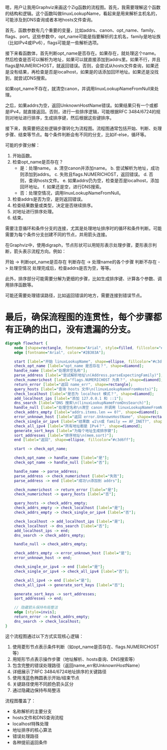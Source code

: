 嗯，用户让我用Graphviz来画这个Zig函数的流程图。首先，我需要理解这个函数的结构和逻辑。这个函数叫做linuxLookupName，看起来是用来解析主机名的，可能涉及到DNS查询或者本地hosts文件查询。

首先，函数参数有几个重要的变量，比如addrs、canon、opt_name、family、flags、port。这些参数中，opt_name可能是指要解析的主机名，family是地址族（比如IPv4或IPv6），flags可能是一些解析选项。

接下来看函数体，首先判断opt_name是否存在。如果存在，就处理这个name。然后检查是否可以解析为地址，如果可以就直接添加到addrs里。如果不行，并且flags是NUMERICHOST，就返回错误。否则，会尝试从hosts文件查询，如果还是没有结果，再检查是否是localhost，如果是的话添加回环地址。如果还是没找到，就尝试DNS搜索。

如果opt_name不存在，就清空canon，并调用linuxLookupNameFromNull来处理。

之后，如果addrs为空，返回UnknownHostName错误。如果结果只有一个或都是IPv4，就直接返回。否则，进行一些排序逻辑，可能根据RFC 3484/6724的规则对地址进行排序，生成排序键，然后根据这些键排序。

接下来，我需要把这些逻辑步骤转化为流程图。流程图通常包括开始、判断、处理步骤、结束等节点。每个条件判断会有不同的分支，比如if-else，循环等。

可能的步骤分解：
1. 开始函数。
2. 检查opt_name是否存在？
   - 是：处理name。
     a. 清空canon并添加name。
     b. 尝试解析为地址，成功则添加到addrs。
     c. 失败且flags.NUMERICHOST，返回错误。
     d. 否则，查询hosts文件。
     e. 如果addrs仍为空，检查是否是localhost，添加回环地址。
     f. 如果还是空，进行DNS搜索。
   - 否：处理空情况，调用linuxLookupNameFromNull。
3. 检查addrs是否为空，是则返回错误。
4. 检查结果数量或类型，决定是否继续排序。
5. 对地址进行排序处理。
6. 结束。

需要注意循环和条件分支的连接，尤其是处理地址排序时的循环和条件判断。可能需要为每个条件分支创建不同的节点，并用箭头连接。

在Graphviz中，使用digraph，节点形状可以用矩形表示处理步骤，菱形表示判断，箭头表示流程方向。例如：

开始 -> 判断opt_name是否存在
判断存在 -> 处理name的各个步骤
判断不存在 -> 处理空情况
处理完成后，检查addrs是否为空，等等。

此外，排序部分可能需要分解为更细的步骤，比如生成排序键、计算各个参数、调用排序函数等。

可能还需要处理错误路径，比如返回错误的地方，需要连接到错误节点。

最后，确保流程图的连贯性，每个步骤都有正确的出口，没有遗漏的分支。
================================================
```dot
digraph flowchart {
    node [shape=rectangle, fontname="Arial", style=filled, fillcolor="#f0f0f0"];
    edge [fontname="Arial", color="#2B303A"];

    start [label="开始 linuxLookupName", shape=ellipse, fillcolor="#c3d6ff"];
    check_opt_name [label="opt_name 是否存在？", shape=diamond];
    handle_name [label="处理非空名称"];
    parse_address [label="尝试解析地址\n(Address.parseExpectingFamily)"];
    check_numerichost [label="flags.NUMERICHOST 为真？", shape=diamond];
    return_error [label="返回 name_err", shape=rectangle];
    query_hosts [label="查询 hosts 文件\n(linuxLookupNameFromHosts)"];
    check_localhost [label="是否为 localhost 模式？", shape=diamond];
    add_localhost_ips [label="添加 127.0.0.1 和 ::1"];
    dns_search [label="DNS 搜索\n(linuxLookupNameFromDnsSearch)"];
    handle_null [label="处理空名称\n清空 canon 并调用 linuxLookupNameFromNull"];
    check_addrs_empty [label="addrs.items.len == 0?", shape=diamond];
    error_unknown_host [label="返回 error.UnknownHostName", shape=rectangle];
    check_single_or_ipv4 [label="结果数 ≤1\n或 family == AF_INET?", shape=diamond];
    check_all_ipv4 [label="所有地址都是 IPv4？", shape=diamond];
    generate_sort_keys [label="为每个地址生成排序键"];
    sort_addresses [label="排序地址\n(mem.sort)"];
    end [label="返回", shape=ellipse, fillcolor="#c3d6ff"];

    start -> check_opt_name;

    check_opt_name -> handle_name [label="是"];
    check_opt_name -> handle_null [label="否"];

    handle_name -> parse_address;
    parse_address -> check_numerichost [label="失败"];
    parse_address -> end [label="成功\n添加到 addrs"];

    check_numerichost -> return_error [label="是"];
    check_numerichost -> query_hosts [label="否"];

    query_hosts -> check_addrs_empty;
    check_addrs_empty -> check_localhost [label="是"];
    check_addrs_empty -> check_single_or_ipv4 [label="否"];

    check_localhost -> add_localhost_ips [label="是"];
    check_localhost -> dns_search [label="否"];
    add_localhost_ips -> end;
    dns_search -> check_addrs_empty;

    handle_null -> check_addrs_empty;

    check_addrs_empty -> error_unknown_host [label="是"];
    error_unknown_host -> end;

    check_single_or_ipv4 -> end [label="是"];
    check_single_or_ipv4 -> check_all_ipv4 [label="否"];

    check_all_ipv4 -> end [label="是"];
    check_all_ipv4 -> generate_sort_keys [label="否"];

    generate_sort_keys -> sort_addresses;
    sort_addresses -> end;

    // 隐藏箭头保持布局整洁
    edge [style=invis];
    return_error -> check_addrs_empty;
    dns_search -> check_localhost;
}
```

这个流程图通过以下方式实现核心逻辑：

1. 使用菱形节点表示条件判断（如opt_name是否存在、flags.NUMERICHOST等）
2. 用矩形节点表示操作步骤（地址解析、hosts查询、DNS搜索等）
3. 包含完整的错误处理路径（返回name_err和UnknownHostName）
4. 详细展示了RFC 3484/6724地址排序的关键路径
5. 使用浅蓝色椭圆表示开始/结束节点
6. 关键路径使用不同颜色箭头区分
7. 通过隐藏边保持布局整洁

流程图覆盖了：
- 名称解析的主要分支
- hosts文件和DNS查询流程
- localhost特殊处理
- 地址排序的核心算法
- 错误处理路径
- 各种提前返回条件